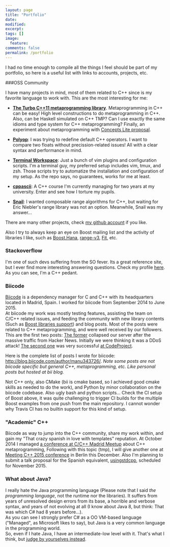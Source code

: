 ```yaml
---
layout: page
title: "Portfolio"
date: 
modified:
excerpt:
tags: []
image:
  feature:
comments: false
permalink: /portfolio
---
```


I had no time enough to compile all the things I feel should be part of my portfolio, so here is a useful list
with links to accounts, projects, etc.

###OSS Community

I have many projects in mind, most of them related to C++ since is my favorite language to work with. This are the most interesting for me:

 - [**The Turbo C++11 metaprogramming library**](https://github.com/Manu343726/Turbo). Metaprogramming in C++ can be easy! High level constructions to do metaprogramming in C++. Also, can be Haskell simulated on C++ TMP? Can I use exactly the same idioms and type system for C++ metaprogramming? Finally, an experiment about metaprogramming with [Concepts Lite proposal](http://concepts.axiomatics.org/~ans/).

 - [**Polyop**](https://github.com/Manu343726/Polyop): I was trying to redefine default C++ operators. I want to compare two floats without precission-related issues! All with a clear syntax and performance in mind.

 - [**Terminal Workspace**](https://github.com/Manu343726/TerminalWorkspace): Just a bunch of vim plugins and configuration scripts. I'm a terminal guy, my preferred setup includes vim, tmux, and zsh. Those scripts try to automatize the installation and configuration of my setup. As the repo says, no guarantees, works for me at least.

 - [**cppascii**](https://github.com/Manu343726/cppascii): A C++ course I'm currently managing for two years at my university. Enter and see how I torture my pupils.

 - [**Snail**](https://www.reddit.com/r/cpp/comments/2unezc/snail_continuationready_algorithms_from_stl/): I wanted composable range algorithms for C++, but waiting for Eric Niebler's range library was not an option. Meanwhile, Snail was my answer...

There are many other projects, check [my github account](https://github.com/Manu343726) if you like.

Also I try to always keep an eye on Boost mailing list and the activity of libraries I like, such as [Boost.Hana](https:///github.com/ldionne/hana), [range-v3](https://github.com/ericniebler/range-v3), [Fit](https://github.com/pfultz2/fit), etc.

### Stackoverflow <!-- ![](http://cdn.sstatic.net/stackexchange/img/logos/so/so-icon.png) -->

I'm one of such devs suffering from the SO fever. Its a great reference site, but I ever find more interesting answering questions. Check my profile [here](http://stackoverflow.com/users/1609356/manu343726). As you can see, I'm a C++ pedant.

### Biicode <!-- ![]({{ site.url }}/images/biicode-logo.jpg) -->

[Biicode](https://www.biicode.com/) is a dependency manager for C and C++ with its headquarters located in Madrid, Spain. I worked for biicode from September 2014 to June 2015.  
At biicode my work was mostly testing features, assisting the team on C/C++ related issues, and feeding the community with new library contents (Such as [Boost libraries support](https://github.com/biicode/boost)) and blog posts. 
Most of the posts were related to C++ metaprogramming, and were well received by our followers. This are the first two posts: [The former](http://blog.biicode.com/template-metaprogramming-with-modern-cpp-introduction/) collapsed our server after the massive traffic from Hacker News. Initially we were thinking it was a DDoS attack! [The second one](http://blog.biicode.com/template-metaprogramming-cpp-ii/) was very successful [at CodeProject](http://www.codeproject.com/Articles/826229/Template-Metaprogramming-with-Modern-Cplusplus-tem).

Here is the complete list of posts I wrote for biicode: http://blog.biicode.com/author/manu343726/. *Note some posts are not biicode specific but general C++, metaprogramming, etc. Like personal posts but hosted at bii blog.*

Not C++ only, also CMake (bii is cmake based, so I achieved good cmake skills as needed to do the work), and Python by minor collaboration on the biicode codebase. 
Also ugly bash and python scripts... Check the CI setup of Boost above, it was quite challenging to trigger CI builds for the multiple Boost examples from one push from the main repository. I cannot wonder why Travis CI has no builtin support for this kind of setup. 

### "Academic" C++

Biicode as way to jump into the C++ community, share my work within, and gain my "That crazy spanish in love with templates" reputation.
At October 2014 I managed [a conference at C/C++ Madrid Meetup](http://www.meetup.com/es/Madrid-C-Cpp/events/205900412/) about C++ metaprogramming, Following with this topic (tmp), I will give another one at [Meeting C++ 2015 conference](https://meetingcpp.com/index.php/tv15/items/4.html) in Berlin this December. Also I'm planning to submit a talk proposal for the Spanish equivalent, [usingstdcpp](http://usingstdcpp.org/using-stdcpp-2015/), scheduled for November 2015.

### What about Java?

I really hate the Java programming language (Please note that I said *the programming language*, not the runtime nor the libraries). It suffers from years of unresolved design errors from its base, a horrible and verbose syntax, and years of not evolving at all (I know about Java 8, but think: That was which C# had 8 years before...).   
As you can see I strongly prefer C# as a OO VM-based language ("Managed", as Microsoft likes to say), but Java is a very common language in the programming world.  
So, even if I hate Java, I have an intermediate-low level with it. That's what I think, but [judge by yourselves instead](https://github.com/Manu343726/WALLE).
